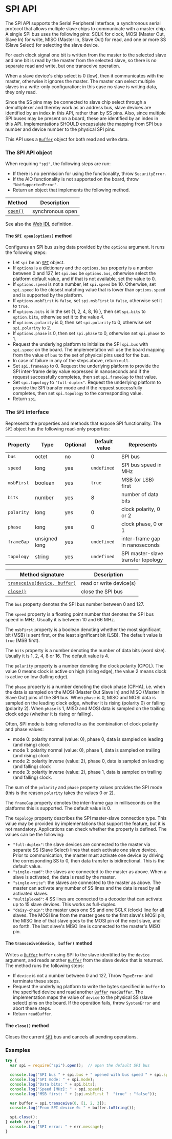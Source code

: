 SPI API
=======

The SPI API supports the Serial Peripheral Interface, a synchronous serial protocol that allows multiple slave chips to communicate with a master chip. A single SPI bus uses the following pins: SCLK for clock, MOSI (Master Out, Slave In) for write, MISO (Master In, Slave Out) for read, and one or more SS (Slave Select) for selecting the slave device.

For each clock signal one bit is written from the master to the selected slave and one bit is read by the master from the selected slave, so there is no separate read and write, but one transceive operation.

When a slave device's chip select is 0 (low), then it communicates with the master, otherwise it ignores the master. The master can select multiple slaves in a write-only configuration; in this case no slave is writing data, they only read.

Since the SS pins may be connected to slave chip select through a demultiplexer and thereby work as an address bus, slave devices are identified by an index in this API, rather than by SS pins. Also, since multiple SPI buses may be present on a board, these are identified by an index in this API. Implementations SHOULD encapsulate the mapping from SPI bus number and device number to the physical SPI pins.

This API uses a [`Buffer`](../README.md/#buffer) object for both read and write data.

<a name="apiobject"></a>
### The SPI API object
When requiring `"spi"`, the following steps are run:
- If there is no permission for using the functionality, throw `SecurityError`.
- If the AIO functionality is not supported on the board, throw `"NotSupportedError"`.
- Return an object that implements the following method.

| Method              | Description      |
| ---                 | ---              |
| [`open()`](#open)   | synchronous open |

See also the [Web IDL](./webidl.md) definition.

<a name="open"></a>
#### The `SPI open(options)` method
Configures an SPI bus using data provided by the `options` argument. It runs the following steps:
- Let `spi` be an [`SPI`](#spi) object.
- If `options` is a dictionary and the `options.bus` property is a number between 0 and 127, let `spi.bus` be `options.bus`, otherwise select the platform default value, and if that is not available, set the value to 0.
- If `options.speed` is not a number, let `spi.speed` be 10. Otherwise, set `spi.speed` to the closest matching value that is lower than `options.speed` and is supported by the platform.
- If `options.msbFirst` is `false`, set `spi.msbFirst` to `false`, otherwise set it to `true`.
- If `options.bits` is in the set {1, 2, 4, 8, 16 }, then set `spi.bits` to `option.bits`, otherwise set it to the value 4.
- If `options.polarity` is 0, then set `spi.polarity` to 0, otherwise set `spi.polarity` to 2.
- If `options.phase` is 0, then set `spi.phase` to 0, otherwise set `spi.phase` to 1.
- Request the underlying platform to initialize the SPI `spi.bus` with `spi.speed` on the board. The implementation will use the board mapping from the value of `bus` to the set of physical pins used for the bus.
- In case of failure in any of the steps above, return `null`.
- Set `spi.frameGap` to 0. Request the underlying platform to provide the SPI inter-frame delay value expressed in nanoseconds and if the request successfully completes, then set `spi.frameGap` to that value.
- Set `spi.topology` to `"full-duplex"`. Request the underlying platform to provide the SPI transfer mode and if the request successfully completes, then set `spi.topology` to the corresponding value.
- Return `spi`.

<a name="spi"></a>
### The `SPI` interface
Represents the properties and methods that expose SPI functionality. The `SPI` object has the following read-only properties:

| Property   | Type   | Optional | Default value | Represents |
| ---        | ---    | ---      | ---           | ---        |
| `bus`      | octet  | no       | 0             | SPI bus |
| `speed`    | long   | yes      | `undefined`   | SPI bus speed in MHz |
| `msbFirst` | boolean | yes     | `true`        | MSB (or LSB) first |
| `bits`     | number | yes      | 8             | number of data bits |
| `polarity` | long   | yes      | 0             | clock polarity, 0 or 2 |
| `phase`    | long   | yes      | 0             | clock phase, 0 or 1 |
| `frameGap` | unsigned long | yes | `undefined` | inter-frame gap in nanoseconds |
| `topology` | string | yes      | `undefined` | SPI master-slave transfer topology |

| Method signature  | Description            |
| ---               | ---                    |
| [`transceive(device, buffer)`](#transceive) | read or write device(s) |
| [`close()`](#close) | close the SPI bus |

The `bus` property denotes the SPI bus number between 0 and 127.

The `speed` property is a floating point number that denotes the SPI bus speed in MHz. Usually it is between 10 and 66 MHz.

The `msbFirst` property is a boolean denoting whether the most significant bit (MSB) is sent first, or the least significant bit (LSB). The default value is `true` (MSB first).

The `bits` property is a number denoting the number of data bits (word size). Usually it is 1, 2, 4, 8 or 16. The default value is 4.

The `polarity` property is a number denoting the clock polarity (CPOL). The value 0 means clock is active on high (rising edge), the value 2 means clock is active on low (falling edge).

The `phase` property is a number denoting the clock phase (CPHA), i.e. when the data is sampled on the MOSI (Master Out Slave In) and MISO (Master In Slave Out) pins of the SPI bus. When `phase` is 0, MISO and MOSI data is sampled on the leading clock edge, whether it is rising (polarity 0) or falling (polarity 2). When `phase` is 1, MISO and MOSI data is sampled on the trailing clock edge (whether it is rising or falling).

Often, SPI mode is being referred to as the combination of clock polarity and phase values:
- mode 0: polarity normal (value: 0), phase 0, data is sampled on leading (and rising) clock
- mode 1: polarity normal (value: 0), phase 1, data is sampled on trailing (and rising) clock
- mode 2: polarity inverse (value: 2), phase 0, data is sampled on leading (and falling) clock
- mode 3: polarity inverse (value: 2), phase 1, data is sampled on trailing (and falling) clock.

The sum of the `polarity` and `phase` property values provides the SPI mode (this is the reason `polarity` takes the values 0 or 2).

The `frameGap` property denotes the inter-frame gap in milliseconds on the platforms this is supported. The default value is 0.

The `topology` property describes the SPI master-slave connection type. This value may be provided by implementations that support the feature, but it is not mandatory. Applications can check whether the property is defined. The values can be the following:
- `"full-duplex"`: the slave devices are connected to the master via separate SS (Slave Select) lines that each activate one slave device. Prior to communication, the master must activate one device by driving the corresponding SS to 0, then data transfer is bidirectional. This is the default value.
- `"single-read"`: the slaves are connected to the master as above. When a slave is activated, the data is read by the master.
- `"single-write"`: the slaves are connected to the master as above. The master can activate any number of SS lines and the data is read by all activated slaves.
- `"multiplexed"`: 4 SS lines are connected to a decoder that can activate up to 15 slave devices. This works as full-duplex.
- `"daisy-chain"`: the master uses one SS and one SCLK (clock) line for all slaves. The MOSI line from the master goes to the first slave's MOSI pin, the MISO line of that slave goes to the MOSI pin of the next slave, and so forth. The last slave's MISO line is connected to the master's MISO pin.

<a name="transceive"></a>
#### The `transceive(device, buffer)` method
Writes a [`Buffer`](../README.md/#buffer) `buffer` using SPI to the slave identified by the `device` argument, and reads another [`Buffer`](../README.md/#buffer) from the slave device that is returned. The method runs the following steps:
- If `device` is not a number between 0 and 127, Throw `TypeError` and terminate these steps.
- Request the underlying platform to write the bytes specified in `buffer` to the specified device and read another [`Buffer`](../README.md/#buffer) `readBuffer`. The implementation maps the value of `device` to the physical SS (slave select) pins on the board. If the operation fails, throw `SystemError` and abort these steps.
- Return `readBuffer`.

<a name="close"></a>
#### The `close()` method
Closes the current [`SPI`](#spi) bus and cancels all pending operations.

### Examples

```javascript
try {
  var spi = require("spi").open();  // open the default SPI bus

  console.log("SPI bus " + spi.bus + " opened with bus speed " + spi.speed);
  console.log("SPI mode: " + spi.mode);
  console.log("Data bits: " + spi.bits);
  console.log("Speed [MHz]: " + spi.speed);
  console.log("MSB first: " + (spi.msbFirst ?  "true" : "false"));

  var buffer = spi.transceive(0, [1, 2, 3]);
  console.log("From SPI device 0: " + buffer.toString());

  spi.close();
} catch (err) {
  console.log("SPI error: " + err.message);
}
```

